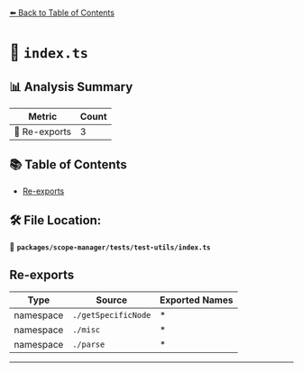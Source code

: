 [⬅️ Back to Table of Contents](../../../../index.md)

# 📄 `index.ts`

## 📊 Analysis Summary

| Metric | Count |
|--------|-------|
| 🔄 Re-exports | 3 |

## 📚 Table of Contents

- [Re-exports](#re-exports)

## 🛠️ File Location:
📂 **`packages/scope-manager/tests/test-utils/index.ts`**

## Re-exports

| Type | Source | Exported Names |
|------|--------|----------------|
| namespace | `./getSpecificNode` | * |
| namespace | `./misc` | * |
| namespace | `./parse` | * |


---